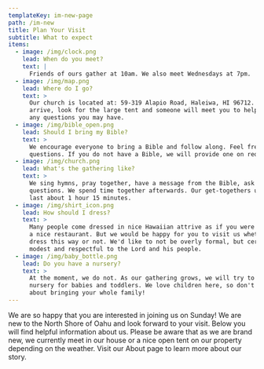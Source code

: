 ```yaml
---
templateKey: im-new-page
path: /im-new
title: Plan Your Visit
subtitle: What to expect
items:
  - image: /img/clock.png
    lead: When do you meet?
    text: |
      Friends of ours gather at 10am. ​We also meet Wednesdays at 7pm.
  - image: /img/map.png
    lead: Where do I go?
    text: >
      Our church is located at: 59-319 Alapio Road, Haleiwa, HI 96712. Once you
      arrive, look for the large tent and someone will meet you to help you with
      any questions you may have.
  - image: /img/bible_open.png
    lead: Should I bring my Bible?
    text: >
      We encourage everyone to bring a Bible and follow along. Feel free to ask
      questions. If you do not have a Bible, we will provide one on request.
  - image: /img/church.png
    lead: What's the gathering like?
    text: >
      We sing hymns, pray together, have a message from the Bible, ask & answer
      questions. We spend time together afterwards. Our get-togethers usually
      last about 1 hour 15 minutes.
  - image: /img/shirt_icon.png
    lead: How should I dress?
    text: >
      Many people come dressed in nice Hawaiian attrive as if you were visiting
      a nice restaurant. But we would be happy for you to visit us whether you
      dress this way or not. We'd like to not be overly formal, but certainly
      modest and respectful to the Lord and his people.
  - image: /img/baby_bottle.png
    lead: Do you have a nursery?
    text: >
      At the moment, we do not. As our gathering grows, we will try to provide
      nursery for babies and toddlers. We love children here, so don't be shy
      about bringing your whole family!
---
```

We are so happy that you are interested in joining us on Sunday! We are new to the North Shore of Oahu and look forward to your visit. Below you will find helpful information about us. Please be aware that as we are brand new, we currently meet in our house or a nice open tent on our property depending on the weather. Visit our About page to learn more about our story.